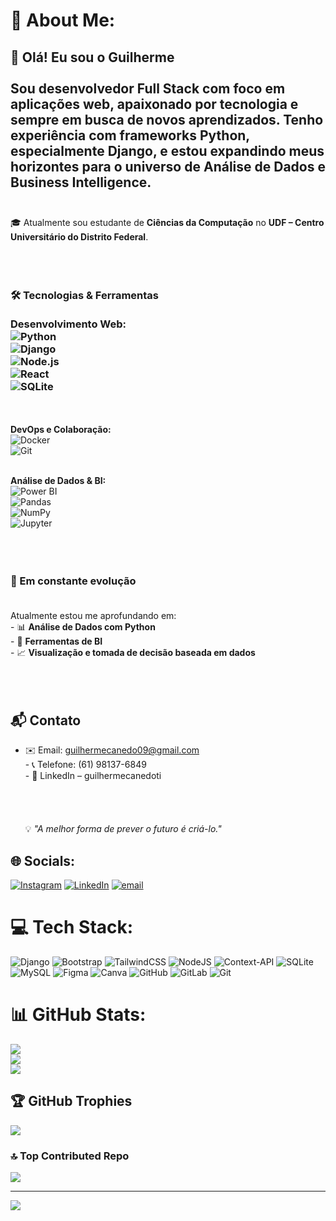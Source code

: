 


# 💫 About Me:
## 👋 Olá! Eu sou o Guilherme<br><br>Sou desenvolvedor **Full Stack** com foco em aplicações web, apaixonado por tecnologia e sempre em busca de novos aprendizados. Tenho experiência com frameworks Python, especialmente **Django**, e estou expandindo meus horizontes para o universo de **Análise de Dados** e **Business Intelligence**.<br><br> 
🎓 Atualmente sou estudante de **Ciências da Computação** no **UDF  – Centro Universitário do Distrito Federal**.<br><br> <br><br> 

### 🛠️ Tecnologias & Ferramentas<br><br>**Desenvolvimento Web:**  <br>![Python](https://img.shields.io/badge/-Python-3776AB?style=flat&logo=python&logoColor=white)<br>![Django](https://img.shields.io/badge/-Django-092E20?style=flat&logo=django&logoColor=white)<br>![Node.js](https://img.shields.io/badge/-Node.js-339933?style=flat&logo=node.js&logoColor=white)<br>![React](https://img.shields.io/badge/-React-61DAFB?style=flat&logo=react&logoColor=white)<br>![SQLite](https://img.shields.io/badge/-SQLite-003B57?style=flat&logo=sqlite&logoColor=white)  <p> 
<br><br>**DevOps e Colaboração:**  <br>![Docker](https://img.shields.io/badge/-Docker-2496ED?style=flat&logo=docker&logoColor=white)<br>![Git](https://img.shields.io/badge/-Git-F05032?style=flat&logo=git&logoColor=white)<br><br>  <p> 
**Análise de Dados & BI:**  <br>![Power BI](https://img.shields.io/badge/-Power%20BI-F2C811?style=flat&logo=power-bi&logoColor=black)<br>![Pandas](https://img.shields.io/badge/-Pandas-150458?style=flat&logo=pandas&logoColor=white)<br>![NumPy](https://img.shields.io/badge/-NumPy-013243?style=flat&logo=numpy&logoColor=white)<br>![Jupyter](https://img.shields.io/badge/-Jupyter-F37626?style=flat&logo=jupyter&logoColor=white)<br><br><br><br> <p> 
### 🚀 Em constante evolução<br><br> <p> 
Atualmente estou me aprofundando em:<br>- 📊 **Análise de Dados com Python**<br>- 🧠 **Ferramentas de BI**<br>- 📈 **Visualização e tomada de decisão baseada em dados**<br><br><br><br> <p> 
## 📬 Contato <br>
   - ✉️ Email: guilhermecanedo09@gmail.com  <br>- 📞 Telefone: (61) 98137-6849  <br>- 💼 LinkedIn – guilhermecanedoti  <br> <br><br><br><br>💡 *"A melhor forma de prever o futuro é criá-lo."*<br>


## 🌐 Socials:
[![Instagram](https://img.shields.io/badge/Instagram-%23E4405F.svg?logo=Instagram&logoColor=white)](https://instagram.com/guilhermeca__) [![LinkedIn](https://img.shields.io/badge/LinkedIn-%230077B5.svg?logo=linkedin&logoColor=white)](https://linkedin.com/in/guilhermecanedoti) [![email](https://img.shields.io/badge/Email-D14836?logo=gmail&logoColor=white)](mailto:guilhermecanedo09@gmail.com) 

# 💻 Tech Stack:
![Django](https://img.shields.io/badge/django-%23092E20.svg?style=for-the-badge&logo=django&logoColor=white) ![Bootstrap](https://img.shields.io/badge/bootstrap-%238511FA.svg?style=for-the-badge&logo=bootstrap&logoColor=white) ![TailwindCSS](https://img.shields.io/badge/tailwindcss-%2338B2AC.svg?style=for-the-badge&logo=tailwind-css&logoColor=white) ![NodeJS](https://img.shields.io/badge/node.js-6DA55F?style=for-the-badge&logo=node.js&logoColor=white) ![Context-API](https://img.shields.io/badge/Context--Api-000000?style=for-the-badge&logo=react) ![SQLite](https://img.shields.io/badge/sqlite-%2307405e.svg?style=for-the-badge&logo=sqlite&logoColor=white) ![MySQL](https://img.shields.io/badge/mysql-4479A1.svg?style=for-the-badge&logo=mysql&logoColor=white) ![Figma](https://img.shields.io/badge/figma-%23F24E1E.svg?style=for-the-badge&logo=figma&logoColor=white) ![Canva](https://img.shields.io/badge/Canva-%2300C4CC.svg?style=for-the-badge&logo=Canva&logoColor=white) ![GitHub](https://img.shields.io/badge/github-%23121011.svg?style=for-the-badge&logo=github&logoColor=white) ![GitLab](https://img.shields.io/badge/gitlab-%23181717.svg?style=for-the-badge&logo=gitlab&logoColor=white) ![Git](https://img.shields.io/badge/git-%23F05033.svg?style=for-the-badge&logo=git&logoColor=white)
# 📊 GitHub Stats:
![](https://github-readme-stats.vercel.app/api?username=guicanedoti&theme=dark&hide_border=false&include_all_commits=false&count_private=false)<br/>
![](https://nirzak-streak-stats.vercel.app/?user=guicanedoti&theme=dark&hide_border=false)<br/>
![](https://github-readme-stats.vercel.app/api/top-langs/?username=guicanedoti&theme=dark&hide_border=false&include_all_commits=false&count_private=false&layout=compact)

## 🏆 GitHub Trophies
![](https://github-profile-trophy.vercel.app/?username=guicanedoti&theme=tokyonight&no-frame=false&no-bg=false&margin-w=4)

### 🔝 Top Contributed Repo
![](https://github-contributor-stats.vercel.app/api?username=guicanedoti&limit=5&theme=dark&combine_all_yearly_contributions=true)

---
[![](https://visitcount.itsvg.in/api?id=guicanedoti&icon=0&color=0)](https://visitcount.itsvg.in)

<!-- Proudly created with GPRM ( https://gprm.itsvg.in ) -->

